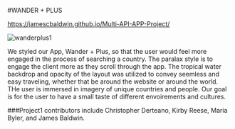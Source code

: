 #WANDER + PLUS

https://jamescbaldwin.github.io/Multi-API-APP-Project/ 

![wanderplus1](https://user-images.githubusercontent.com/70101203/96611788-0830a980-12cb-11eb-9a0e-23ba19980034.png)

We styled our App, Wander + Plus, so that the user would feel more engaged in the process of  searching a country. The paralax style is to engage the client more as they scroll through the app.
The tropical water backdrop and opacity of the layout was utilized to convey seemless and easy traveling, whether that be around the website or around the world.
THe user is immersed in imagery of unique countries and people. Our goal is for the user to have a small taste of different envoirements and cultures.

###Project1 contributors include Christopher Derteano, Kirby Reese, Maria Byler, and James Baldwin.